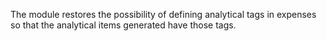 The module restores the possibility of defining analytical tags in
expenses so that the analytical items generated have those tags.
